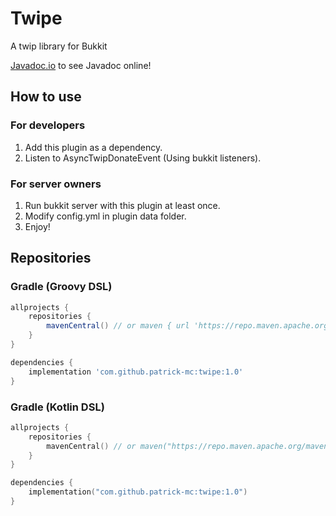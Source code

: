 # Twipe

A twip library for Bukkit

[Javadoc.io](https://www.javadoc.io/doc/com.github.patrick-mc/twipe/latest/index.html) to see Javadoc online!

## How to use

### For developers

1. Add this plugin as a dependency.
2. Listen to AsyncTwipDonateEvent (Using bukkit listeners).

### For server owners

1. Run bukkit server with this plugin at least once.
2. Modify config.yml in plugin data folder.
3. Enjoy!

## Repositories

### Gradle (Groovy DSL)

```groovy
allprojects {
    repositories {
        mavenCentral() // or maven { url 'https://repo.maven.apache.org/maven2/' }
    }
}
```

```groovy
dependencies {
    implementation 'com.github.patrick-mc:twipe:1.0'
}
```

### Gradle (Kotlin DSL)

```kotlin
allprojects {
    repositories {
        mavenCentral() // or maven("https://repo.maven.apache.org/maven2/")
    }
}
```

```kotlin
dependencies {
    implementation("com.github.patrick-mc:twipe:1.0")
}
```